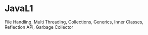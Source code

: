 # JavaL1
File Handling, Multi Threading, Collections, Generics, Inner Classes, Reflection API, Garbage Collector
